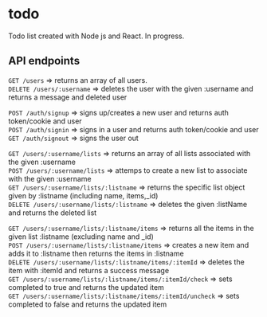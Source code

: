 # todo
Todo list created with Node js and React. In progress.

## API endpoints

``` GET /users ``` => returns an array of all users.  
``` DELETE /users/:username ``` => deletes the user with the given :username  and returns a message and deleted user  

``` POST /auth/signup ``` => signs up/creates a new user and returns auth token/cookie and user  
``` POST /auth/signin ``` => signs in a user and returns auth token/cookie and user    
``` GET /auth/signout ``` => signs the user out    


``` GET /users/:username/lists ``` => returns an array of all lists associated with the given :username  
``` POST /users/:username/lists ``` => attemps to create a new list to associate with the given :username    
``` GET /users/:username/lists/:listname ``` => returns the specific list object given by :listname  (including name, items,_id)  
``` DELETE /users/:username/lists/:listname ``` => deletes the given :listName and returns the deleted list

``` GET /users/:username/lists/:listname/items ``` => returns all the items in the given list :listname (excluding name and _id)    
``` POST /users/:username/lists/:listname/items ``` => creates a new item and adds it to :listname then returns the items in :listname  
``` DELETE /users/:username/lists/:listname/items/:itemId ``` => deletes the item with :itemId and returns a success message  
``` GET /users/:username/lists/:listname/items/:itemId/check ``` => sets completed to true and returns the updated item  
``` GET /users/:username/lists/:listname/items/:itemId/uncheck ``` => sets completed to false and returns the updated item  


